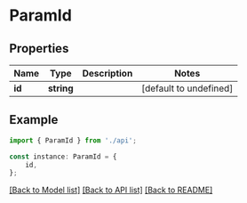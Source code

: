 # ParamId


## Properties

Name | Type | Description | Notes
------------ | ------------- | ------------- | -------------
**id** | **string** |  | [default to undefined]

## Example

```typescript
import { ParamId } from './api';

const instance: ParamId = {
    id,
};
```

[[Back to Model list]](../README.md#documentation-for-models) [[Back to API list]](../README.md#documentation-for-api-endpoints) [[Back to README]](../README.md)
